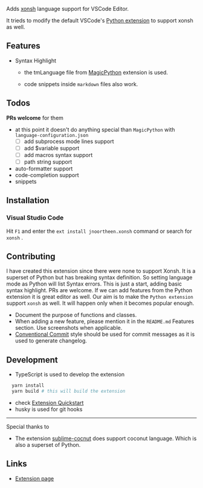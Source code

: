 Adds [xonsh](https://xon.sh/) language support for VSCode Editor.

It trieds to modify the default VSCode's [Python extension](https://github.com/microsoft/vscode/tree/master/extensions/python) to support xonsh as well.

## Features

* Syntax Highlight

  + the tmLanguage file from [MagicPython](https://github.com/MagicStack/MagicPython/blob/master/grammars/src/MagicPython.syntax.yaml) extension is used.

  + code snippets inside `markdown` files also work.

## Todos

**PRs welcome** for them

* at this point it doesn't do anything special than `MagicPython` with `language-configuration.json`
  - [ ] add subprocess mode lines support
  - [ ] add $variable support
  - [ ] add macros syntax support
  - [ ] path string support

* auto-formatter support
* code-completion support
* snippets

## Installation

### Visual Studio Code

Hit `F1` and enter the `ext install jnoortheen.xonsh` command or search for `xonsh` .

## Contributing

I have created this extension since there were none to support Xonsh. It is a superset of Python but has breaking syntax definition. So setting language mode as Python will list Syntax errors. This is just a start, adding basic syntax highlight. PRs are welcome. If we can add features from the Python extension it is great editor as well. Our aim is to make the `Python extension` support `xonsh` as well. It will happen only when it becomes popular enough.

* Document the purpose of functions and classes.
* When adding a new feature, please mention it in the `README.md` Features section. Use screenshots when applicable.
* [Conventional Commit](https://www.conventionalcommits.org/en/v1.0.0/) style should be used for commit messages as it is used to generate changelog.

## Development

* TypeScript is used to develop the extension

``` sh
  yarn install
  yarn build # this will build the extension
```

* check [Extension Quickstart](./vsc-extension-quickstart.md)
* husky is used for git hooks

---
Special thanks to
 * The extension [sublime-cocnut](https://github.com/evhub/sublime-coconut) does support coconut language. Which is also a superset of Python.

## Links

* [Extension page](https://marketplace.visualstudio.com/items?itemName=jnoortheen.xonsh)
